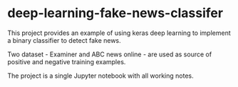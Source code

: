 # deep-learning-fake-news-classifer

This project provides an example of using keras deep learning to implement a binary classifier to detect fake news.

Two dataset - Examiner and ABC news online - are used as source of positive and negative training examples.

The project is a single Jupyter notebook with all working notes. 